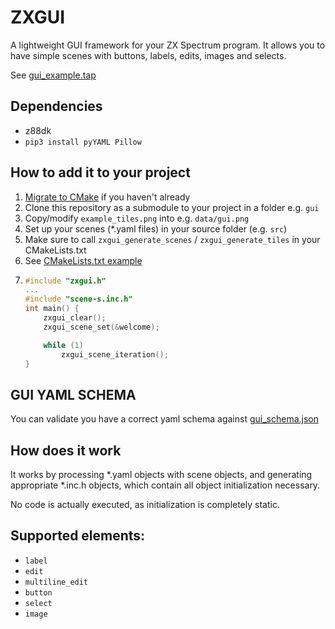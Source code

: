 # ZXGUI

A lightweight GUI framework for your ZX Spectrum program.
It allows you to have simple scenes with buttons, labels, edits, images and selects.

See [gui_example.tap](https://github.com/speccytools/zxgui/files/10418537/gui_example.tap.zip)

## Dependencies

- z88dk
- `pip3 install pyYAML Pillow`

## How to add it to your project

1. [Migrate to CMake](https://github.com/z88dk/z88dk/wiki/CMake) if you haven't already
2. Clone this repository as a submodule to your project in a folder e.g. `gui`
3. Copy/modify `example_tiles.png` into e.g. `data/gui.png`
4. Set up your scenes (*.yaml files) in your source folder (e.g. `src`)
5. Make sure to call `zxgui_generate_scenes` / `zxgui_generate_tiles` in your CMakeLists.txt
6. See [CMakeLists.txt example](./example/CMakeLists.txt)
7. ```c
   #include "zxgui.h"
   ...
   #include "scene-s.inc.h"
   int main() {
       zxgui_clear();    
       zxgui_scene_set(&welcome);

       while (1)
           zxgui_scene_iteration();
   }
   ```
   
## GUI YAML SCHEMA

You can validate you have a correct yaml schema against [gui_schema.json](./gui_schema.json)

## How does it work

It works by processing *.yaml objects with scene objects, and generating
appropriate *.inc.h objects, which contain all object initialization necessary.

No code is actually executed, as initialization is completely static.

## Supported elements:

- `label`
- `edit`
- `multiline_edit`
- `button`
- `select`
- `image`
